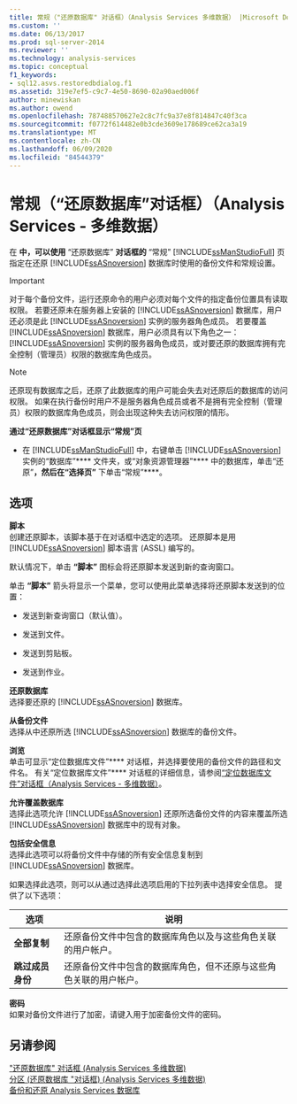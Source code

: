 ```yaml
---
title: 常规（"还原数据库" 对话框）（Analysis Services 多维数据） |Microsoft Docs
ms.custom: ''
ms.date: 06/13/2017
ms.prod: sql-server-2014
ms.reviewer: ''
ms.technology: analysis-services
ms.topic: conceptual
f1_keywords:
- sql12.asvs.restoredbdialog.f1
ms.assetid: 319e7ef5-c9c7-4e50-8690-02a90aed006f
author: minewiskan
ms.author: owend
ms.openlocfilehash: 787488570627e2c8c7fc9a37e8f814847c40f3ca
ms.sourcegitcommit: f0772f614482e0b3cde3609e178689ce62ca3a19
ms.translationtype: MT
ms.contentlocale: zh-CN
ms.lasthandoff: 06/09/2020
ms.locfileid: "84544379"
---
```

# <a name="general-restore-database-dialog-box-analysis-services---multidimensional-data"></a>常规（“还原数据库”对话框）（Analysis Services - 多维数据）
  在 **中，可以使用** “还原数据库” **对话框的** “常规” [!INCLUDE[ssManStudioFull](../includes/ssmanstudiofull-md.md)] 页指定在还原 [!INCLUDE[ssASnoversion](../includes/ssasnoversion-md.md)] 数据库时使用的备份文件和常规设置。  
  
> [!IMPORTANT]  
>  对于每个备份文件，运行还原命令的用户必须对每个文件的指定备份位置具有读取权限。 若要还原未在服务器上安装的 [!INCLUDE[ssASnoversion](../includes/ssasnoversion-md.md)] 数据库，用户还必须是此 [!INCLUDE[ssASnoversion](../includes/ssasnoversion-md.md)] 实例的服务器角色成员。 若要覆盖 [!INCLUDE[ssASnoversion](../includes/ssasnoversion-md.md)] 数据库，用户必须具有以下角色之一： [!INCLUDE[ssASnoversion](../includes/ssasnoversion-md.md)] 实例的服务器角色成员，或对要还原的数据库拥有完全控制（管理员）权限的数据库角色成员。  
  
> [!NOTE]  
>  还原现有数据库之后，还原了此数据库的用户可能会失去对还原后的数据库的访问权限。 如果在执行备份时用户不是服务器角色成员或者不是拥有完全控制（管理员）权限的数据库角色成员，则会出现这种失去访问权限的情形。  
  
 **通过“还原数据库”对话框显示“常规”页**  
  
-   在 [!INCLUDE[ssManStudioFull](../includes/ssmanstudiofull-md.md)] 中，右键单击 [!INCLUDE[ssASnoversion](../includes/ssasnoversion-md.md)] 实例的“数据库”**** 文件夹，或“对象资源管理器”**** 中的数据库，单击“还原”****，然后在“选择页”**** 下单击“常规”****。  
  
## <a name="options"></a>选项  
 **脚本**  
 创建还原脚本，该脚本基于在对话框中选定的选项。 还原脚本是用 [!INCLUDE[ssASnoversion](../includes/ssasnoversion-md.md)] 脚本语言 (ASSL) 编写的。  
  
 默认情况下，单击 **“脚本”** 图标会将还原脚本发送到新的查询窗口。  
  
 单击 **“脚本”** 箭头将显示一个菜单，您可以使用此菜单选择将还原脚本发送到的位置：  
  
-   发送到新查询窗口（默认值）。  
  
-   发送到文件。  
  
-   发送到剪贴板。  
  
-   发送到作业。  
  
 **还原数据库**  
 选择要还原的 [!INCLUDE[ssASnoversion](../includes/ssasnoversion-md.md)] 数据库。  
  
 **从备份文件**  
 选择从中还原所选 [!INCLUDE[ssASnoversion](../includes/ssasnoversion-md.md)] 数据库的备份文件。  
  
 **浏览**  
 单击可显示“定位数据库文件”**** 对话框，并选择要使用的备份文件的路径和文件名。 有关“定位数据库文件”**** 对话框的详细信息，请参阅[“定位数据库文件”对话框（Analysis Services - 多维数据）](locate-database-files-dialog-box-analysis-services-multidimensional-data.md)。  
  
 **允许覆盖数据库**  
 选择此选项允许 [!INCLUDE[ssASnoversion](../includes/ssasnoversion-md.md)] 还原所选备份文件的内容来覆盖所选 [!INCLUDE[ssASnoversion](../includes/ssasnoversion-md.md)] 数据库中的现有对象。  
  
 **包括安全信息**  
 选择此选项可以将备份文件中存储的所有安全信息复制到 [!INCLUDE[ssASnoversion](../includes/ssasnoversion-md.md)] 数据库。  
  
 如果选择此选项，则可以从通过选择此选项启用的下拉列表中选择安全信息。 提供了以下选项：  
  
|选项|说明|  
|------------|-----------------|  
|**全部复制**|还原备份文件中包含的数据库角色以及与这些角色关联的用户帐户。|  
|**跳过成员身份**|还原备份文件中包含的数据库角色，但不还原与这些角色关联的用户帐户。|  
  
 **密码**  
 如果对备份文件进行了加密，请键入用于加密备份文件的密码。  
  
## <a name="see-also"></a>另请参阅  
 ["还原数据库" 对话框 &#40;Analysis Services 多维数据&#41;](restore-database-dialog-box-analysis-services-multidimensional-data.md)   
 [分区 &#40;还原数据库 "对话框&#41; &#40;Analysis Services 多维数据&#41;](partitions-restore-database-dialog-box-analysis-services-multidimensional-data.md)   
 [备份和还原 Analysis Services 数据库](multidimensional-models/backup-and-restore-of-analysis-services-databases.md)  
  
  
